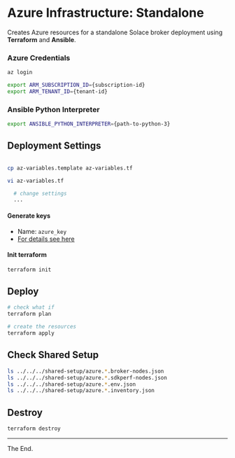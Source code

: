 # Azure Infrastructure: Standalone

Creates Azure resources for a standalone Solace broker deployment using **Terraform** and **Ansible**.

### Azure Credentials

````bash
az login

export ARM_SUBSCRIPTION_ID={subscription-id}
export ARM_TENANT_ID={tenant-id}
````

### Ansible Python Interpreter

````bash
export ANSIBLE_PYTHON_INTERPRETER={path-to-python-3}
````

## Deployment Settings

````bash

cp az-variables.template az-variables.tf

vi az-variables.tf

  # change settings
  ... 

````

#### Generate keys

* Name: `azure_key`
* [For details see here](../../../keys)

#### Init terraform
````bash
terraform init
````

## Deploy
````bash
# check what if
terraform plan

# create the resources
terraform apply
````

## Check Shared Setup

````bash
ls ../../../shared-setup/azure.*.broker-nodes.json
ls ../../../shared-setup/azure.*.sdkperf-nodes.json
ls ../../../shared-setup/azure.*.env.json
ls ../../../shared-setup/azure.*.inventory.json
````

## Destroy
````bash
terraform destroy
````

---
The End.
